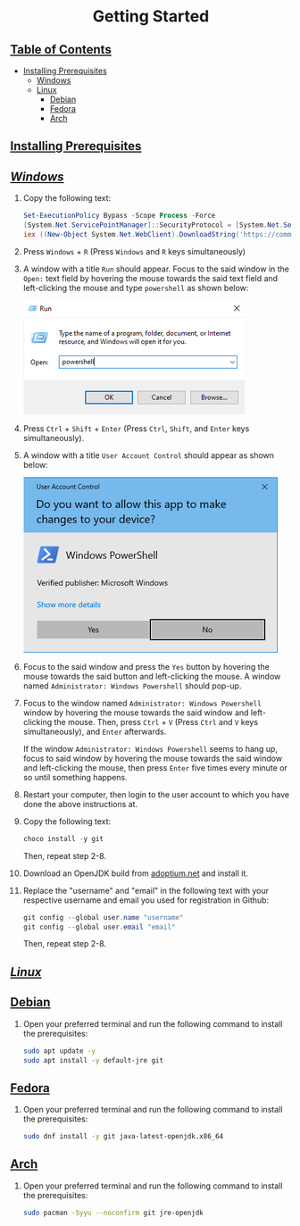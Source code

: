 <h1 align="center" style="font-weight: bold">
    Getting Started
</h1>

<div class="toc">
    <h2 id="toc"><b><a href="#toc">Table of Contents</a></b></h2>
    <ul>
        <li>
            <a href="#installing-prerequisites">Installing Prerequisites</a>
            <ul>
                <li><a href="#installing-prerequisites-windows">Windows</a></li>
                <li>
                    <a href="#installing-prerequisites-linux">Linux</a>
                    <ul>
                        <li><a href="#installing-prerequisites-linux-debian">Debian</a></li>
                        <li><a href="#installing-prerequisites-linux-fedora">Fedora</a></li>
                        <li><a href="#installing-prerequisites-linux-arch">Arch</a></li>
                    </ul>
                </li>
            </ul>
        </li>
    </ul>
</div>

<h2 id="installing-prerequisites"><b><a href="#installing-prerequisites">Installing Prerequisites</a></b></h2>

<h2 id="installing-prerequisites-windows"><b><i><a href="#installing-prerequisites-windows">Windows</a></i></b></h2>

1. Copy the following text:

    ```ps1
    Set-ExecutionPolicy Bypass -Scope Process -Force
    [System.Net.ServicePointManager]::SecurityProtocol = [System.Net.ServicePointManager]::SecurityProtocol -bor 3072
    iex ((New-Object System.Net.WebClient).DownloadString('https://community.chocolatey.org/install.ps1'))
    ```

2. Press `Windows` + `R` (Press `Windows` and `R` keys simultaneously)

3. A window with a title `Run` should appear. Focus to the said window in the `Open:` text field by hovering the mouse towards the said text field and left-clicking the mouse and type `powershell` as shown below:

    ![](/docs/assets/images/run_box_ps.png)

4. Press `Ctrl` + `Shift` + `Enter` (Press `Ctrl`, `Shift`, and `Enter` keys simultaneously).

5. A window with a title `User Account Control` should appear as shown below:

    ![](/docs/assets/images/UAC_ps.png)

6. Focus to the said window and press the `Yes` button by hovering the mouse towards the said button and left-clicking the mouse. A window named `Administrator: Windows Powershell` should pop-up.

7. Focus to the window named `Administrator: Windows Powershell` window by hovering the mouse towards the said window and left-clicking the mouse. Then, press `Ctrl` + `V` (Press `Ctrl` and `V` keys simultaneously), and `Enter` afterwards.

    If the window `Administrator: Windows Powershell` seems to hang up, focus to said window by hovering the mouse towards the said window and left-clicking the mouse, then press `Enter` five times every minute or so until something happens.

8. Restart your computer, then login to the user account to which you have done the above instructions at.

9. Copy the following text:

    ```ps1
    choco install -y git
    ```

    Then, repeat step 2-8.

10. Download an OpenJDK build from [adoptium.net](https://adoptium.net/) and install it.

11. Replace the "username" and "email" in the following text with your respective username and email you used for registration in Github:

    ```ps1
    git config --global user.name "username"
    git config --global user.email "email"
    ```

    Then, repeat step 2-8.

<h2 id="installing-prerequisites-linux"><b><i><a href="#installing-prerequisites-linux">Linux</a></i></b></h2>

<h2 id="installing-prerequisites-linux-debian"><a href="#installing-prerequisites-linux-debian">Debian</a></h2>

1. Open your preferred terminal and run the following command to install the prerequisites:

    ```sh
    sudo apt update -y
    sudo apt install -y default-jre git
    ```

<h2 id="installing-prerequisites-linux-fedora"><a href="#installing-prerequisites-linux-fedora">Fedora</a></h2>

1. Open your preferred terminal and run the following command to install the prerequisites:

    ```sh
    sudo dnf install -y git java-latest-openjdk.x86_64
    ```

<h2 id="installing-prerequisites-linux-arch"><a href="#installing-prerequisites-linux-arch">Arch</a></h2>

1. Open your preferred terminal and run the following command to install the prerequisites:

    ```sh
    sudo pacman -Syyu --noconfirm git jre-openjdk
    ```
